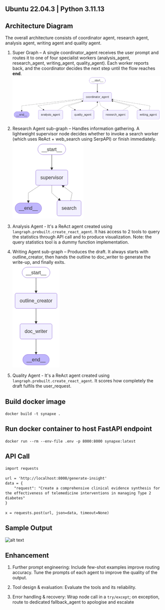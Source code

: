 ## Ubuntu 22.04.3 | Python 3.11.13

## Architecture Diagram
The overall architecture consists of coordinator agent, research agent, analysis agent, writing agent and quality agent.

1. Super Graph – A single coordinator_agent receives the user prompt and routes it to one of four specialist workers (analysis_agent, research_agent, writing_agent, quality_agent). Each worker reports back, and the coordinator decides the next step until the flow reaches __end__.
![alt text](docs/super_graph.png)

2. Research Agent sub-graph – Handles information gathering. A lightweight supervisor node decides whether to invoke a search worker (which uses ReAct + web_search using SerpAPI) or finish immediately. <br>
![alt text](docs/research_graph.png)

3. Analysis Agent - It's a ReAct agent created using `langraph.prebuilt.create_react_agent`. It has access to 2 tools to query the statistics through API call and to produce visualization.
Note: the query statistics tool is a dummy function implementation.

4. Writing Agent sub-graph – Produces the draft. It always starts with outline_creator, then hands the outline to doc_writer to generate the write-up, and finally exits. <br>
![alt text](docs/writer_graph.png)

5. Quality Agent - It's a ReAct agent created using `langraph.prebuilt.create_react_agent`. It scores how completely the draft fulfils the user_request.


## Build docker image <br>
```docker build -t synapxe .```

## Run docker container to host FastAPI endpoint <br>
```docker run --rm --env-file .env -p 8000:8000 synapxe:latest```

## API Call
```
import requests

url = 'http://localhost:8000/generate-insight'
data = {
    "request": "Create a comprehensive clinical evidence synthesis for the effectiveness of telemedicine interventions in managing Type 2 diabetes"
}

x = requests.post(url, json=data, timeout=None)
```
## Sample Output
![alt text](docs/image.png)

## Enhancement
1. Further prompt engineering: 
Include few-shot examples improve routing accuracy. Tune the prompts of each agent to improve the quality of the output.

2. Tool design & evaluation:
Evaluate the tools and its reliability.

3. Error handling & recovery:
Wrap node call in a `try/except`; on exception, route to dedicated fallback_agent to apologise and escalate